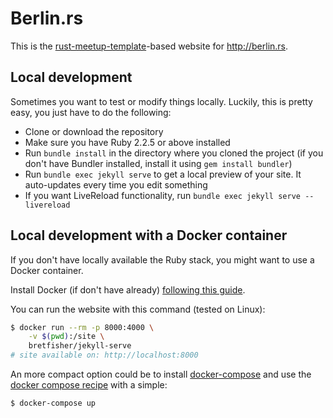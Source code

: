 # Berlin.rs

This is the [rust-meetup-template](http://github.com/rust-community/rust-meetup-template)-based website for http://berlin.rs.

## Local development

Sometimes you want to test or modify things locally. Luckily, this is pretty easy, you just have to do the following:

- Clone or download the repository
- Make sure you have Ruby 2.2.5 or above installed
- Run `bundle install` in the directory where you cloned the project (if you don't have Bundler installed, install it using `gem install bundler`)
- Run `bundle exec jekyll serve` to get a local preview of your site. It auto-updates every time you edit something
- If you want LiveReload functionality, run `bundle exec jekyll serve --livereload`

## Local development with a Docker container

If you don't have locally available the Ruby stack, you might want to use a Docker container.

Install Docker (if don't have already) [following this guide](https://docs.docker.com/install/linux/docker-ce/ubuntu/#install-docker-ce).

You can run the website with this command (tested on Linux):
``` bash
$ docker run --rm -p 8000:4000 \
    -v $(pwd):/site \
    bretfisher/jekyll-serve
# site available on: http://localhost:8000
```

An more compact option could be to install [docker-compose](https://docs.docker.com/compose/install) and use the [docker compose recipe](https://github.com/berlinrs/berline.rs/blob/master/docker-compose.yml) with a simple:
``` bash
$ docker-compose up
```
